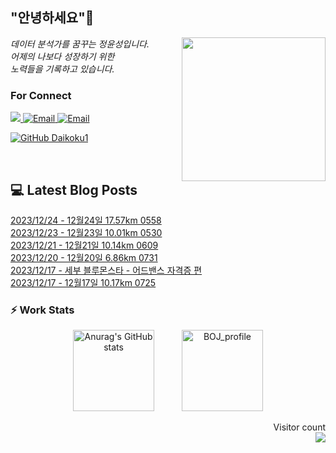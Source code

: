 
<h2> "안녕하세요"👋 </h2>
<img align='right' src="https://user-images.githubusercontent.com/50973778/144942576-b2f10b31-e628-43e4-b7da-3cc2144a5b73.gif" width="230">
<p><em> 데이터 분석가를 꿈꾸는 정윤성입니다.</br> 어제의 나보다 성장하기 위한 </br> 노력들을 기록하고 있습니다.</em></p>

### For Connect
<a href="https://blog.naver.com/jjys9047" target="_blank"><img src="https://img.shields.io/badge/-BLOG-brightgreen?style=flat-square&logo=Bloglovin&logoColor=white">
<a href="https://mail.google.com/mail/?view=cm&amp;fs=1&amp;to=jys9047@gmail.com" target="_blank"><img src="https://img.shields.io/badge/-Gmail-c14438?style=flat-square&logo=Gmail&logoColor=white" alt="Email">
<a href="mailto:jjys9047@naver.com" target="_blank"><img src="https://img.shields.io/badge/-Naver-brightgreen?style=flat-square&logo=Naver&logoColor=white" alt="Email">

[![GitHub Daikoku1](https://img.shields.io/github/followers/Daikoku1?label=follow&style=social)](https://github.com/Daikoku1)

</br>

## 💻 Latest Blog Posts
[2023/12/24 - 12월24일 17.57km 0558](https://blog.naver.com/jjys9047/223301951175?fromRss=true) <br>
[2023/12/23 - 12월23일 10.01km 0530](https://blog.naver.com/jjys9047/223301382228?fromRss=true) <br>
[2023/12/21 - 12월21일 10.14km 0609](https://blog.naver.com/jjys9047/223299953468?fromRss=true) <br>
[2023/12/20 - 12월20일 6.86km 0731](https://blog.naver.com/jjys9047/223298936692?fromRss=true) <br>
[2023/12/17 - 세부 블루몬스타 - 어드밴스 자격증 편](https://blog.naver.com/jjys9047/223295563543?fromRss=true) <br>
[2023/12/17 - 12월17일 10.17km 0725](https://blog.naver.com/jjys9047/223295188642?fromRss=true) <br>


### ⚡ Work Stats
<p align = 'center'>
  <img src="https://github-readme-stats.vercel.app/api?username=Daikoku1&show_icons=true&theme=midnight-purple" alt="Anurag's GitHub stats" height="130" hspace="20"/>
  <img src="http://mazassumnida.wtf/api/v2/generate_badge?boj=jys9047" alt="BOJ_profile" height="130" hspace="20"/>
</p>

<p align="right"> 
  Visitor count<br>
  <img src="https://profile-counter.glitch.me/Daikoku1/count.svg" />
</p>
